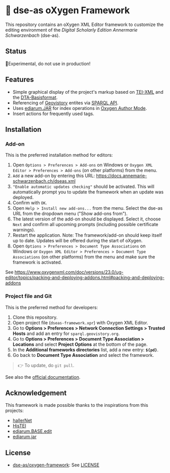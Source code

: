 # 📑 dse-as oXygen Framework

This repository contains an oXygen XML Editor framework to customize the editing environment of the _Digital Scholarly Edition Annermarie Schwarzenbach_ (dse-as).

## Status

🔬Experimental, do not use in production!

## Features

* Simple graphical display of the project's markup based on [TEI-XML](https://tei-c.org/guidelines/) and the [DTA-Basisformat](https://www.deutschestextarchiv.de/doku/basisformat/index.html).
* Referencing of [Geovistory](https://www.geovistory.org/) entites via [SPARQL API](https://www.geovistory.org/sparql).
* Uses [ediarum.JAR](https://github.com/ediarum/ediarum.JAR) for index operations in [Oxygen Author Mode](https://www.oxygenxml.com/doc/versions/24.1/ug-editor/topics/editing-xml-documents-author.html).
* Insert actions for frequently used tags.

## Installation

### Add-on

This is the preferred installation method for editors:

1. Open `Options > Preferences > Add-ons` on Windows or `Oxygen XML Editor > Preferences > Add-ons` (on other platforms) from the menu.
2. `Add` a new add-on by entering this URL: https://docs.annemarie-schwarzenbach.ch/dseas.xml
3. `"Enable automatic updates checking"` should be activated. This will automatically prompt you to update the framework when an update was deployed.
4. Confirm with `OK`. 
5. Open `Help > Install new add-ons...` from the menu. Select the dse-as URL from the dropdown menu ("Show add-ons from").
6. The latest version of the add-on should be displayed. Select it, choose `Next` and confirm all upcoming prompts (including possible certificate warnings).
7. Restart the application. Note: The framework/add-on should keep itself up to date. Updates will be offered during the start of oXygen.
8. Open `Options > Preferences > Document Type Associations` on Windows or `Oxygen XML Editor > Preferences > Document Type Associations` (on other platforms) from the menu and make sure the framework is activated.

See https://www.oxygenxml.com/doc/versions/23.0/ug-editor/topics/packing-and-deploying-addons.html#packing-and-deploying-addons

### Project file and Git

This is the preferred method for developers:

1. Clone this repository.
2. Open project file (`dseas-framework.xpr`) with Oxygen XML Editor.
3. Go to **Options > Preferences > Network Connection Settings > Trusted Hosts** and add an entry for `sparql.geovistory.org`.
4. Go to **Options > Preferences > Document Type Association > Locations** and select **Project Options** at the bottom of the page.
5. In the **Additional frameworks directories** list, add a new entry: **`${pd}`**.
6. Go back to **Document Type Association** and select the framework.

> 👉 To update, do `git pull`.

See also the [official documentation](https://www.oxygenxml.com/doc/versions/23.0/ug-editor/topics/author-document-type-extension-sharing.html).

## Acknowledgement

This framework is made possible thanks to the inspirations from this projects:

* [hallerNet](https://hallernet.org/)
* [HisTEI](https://github.com/odaata/HisTEI)
* [ediarum.BASE.edit](https://github.com/ediarum/ediarum.BASE.edit)
* [ediarum.jar](https://github.com/ediarum/ediarum.JAR)

## License

* [dse-as/oxygen-framework](https://github.com/dse-as/oxygen-framework): See [LICENSE](LICENSE)